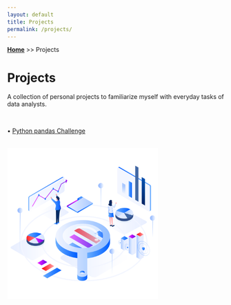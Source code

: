 ```yaml
---
layout: default
title: Projects
permalink: /projects/
---
```

**[Home](https://xyjiang970.github.io/portfolio/)** >> Projects
# Projects
A collection of personal projects to familiarize myself with everyday tasks of data analysts.

<br>

• [Python pandas Challenge](https://xyjiang970.github.io/portfolio/projects/pandas_project_challenge/pandas.html)

<br>

<!-- ![projects_image](../projects/projects_image.png) -->
<img src="../projects/projects_image.png" alt="projects_image" width=350 align=center>
